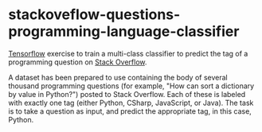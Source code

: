 # stackoveflow-questions-programming-language-classifier


[Tensorflow](https://www.tensorflow.org) exercise to train a multi-class classifier to predict the tag of a programming question on [Stack Overflow](https://stackoverflow.com).

A dataset has been prepared to use containing the body of several thousand programming questions (for example, "How can sort a dictionary 
by value in Python?") posted to Stack Overflow. Each of these is labeled with exactly one tag (either Python, CSharp, JavaScript, or Java). 
The task is to take a question as input, and predict the appropriate tag, in this case, Python.
